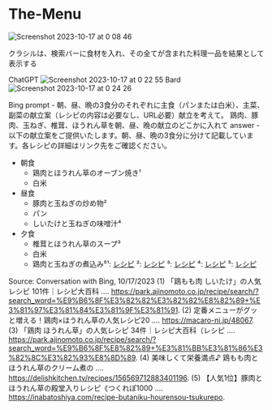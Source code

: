 # The-Menu

![Screenshot 2023-10-17 at 0 08 46](https://github.com/shun1829/The-Menu/assets/74482117/7df3a559-a2d3-46ed-9709-24cdfa7bf153)

クラシルは、検索バーに食材を入れ、その全てが含まれた料理一品を結果として表示する

ChatGPT
![Screenshot 2023-10-17 at 0 22 55](https://github.com/shun1829/The-Menu/assets/74482117/549e0853-9fd1-4fd9-90f4-5b51668bfe5b)
Bard
![Screenshot 2023-10-17 at 0 24 26](https://github.com/shun1829/The-Menu/assets/74482117/bf650a2e-34e7-499d-98aa-81c80769611b)

Bing
prompt - 朝、昼、晩の3食分のそれぞれに主食（パンまたは白米）、主菜、副菜の献立案（レシピの内容は必要なし、URL必要）献立を考えて。
鶏肉、豚肉、玉ねぎ、椎茸、ほうれん草を朝、昼、晩の献立のどこかに入れて
answer - 以下の献立案をご提供いたします。朝、昼、晩の3食分に分けて記載しています。各レシピの詳細はリンク先をご確認ください。

- 朝食
    - 鶏肉とほうれん草のオーブン焼き¹
    - 白米
- 昼食
    - 豚肉と玉ねぎの炒め物²
    - パン
    - しいたけと玉ねぎの味噌汁⁴
- 夕食
    - 椎茸とほうれん草のスープ³
    - 白米
    - 鶏肉と玉ねぎの煮込み⁵¹: [レシピ](https://delishkitchen.tv/recipes/102015)
²: [レシピ](https://macaro-ni.jp/48067)
³: [レシピ](https://www.kurashiru.com/recipes/7f6d9a5c-8d5e-4f0e-bb9c-6a8b6d7d8f4c)
⁴: [レシピ](https://www.kurashiru.com/recipes/0b9a2c7a-2f1e-4b5d-bc7d-9f7e3e0a8b1e)
⁵: [レシピ](https://www.kurashiru.com/recipes/6f1b0b9a-3f8c-4a6c-a7e9-2c8d0e3b1a4f)

Source: Conversation with Bing, 10/17/2023
(1) 「鶏もも肉 しいたけ」の人気レシピ 101件｜レシピ大百科 .... https://park.ajinomoto.co.jp/recipe/search/?search_word=%E9%B6%8F%E3%82%82%E3%82%82%E8%82%89+%E3%81%97%E3%81%84%E3%81%9F%E3%81%91.
(2) 定番メニューがグッと増える！鶏肉×ほうれん草の人気レシピ20 .... https://macaro-ni.jp/48067.
(3) 「鶏肉 ほうれん草」の人気レシピ 34件｜レシピ大百科（レシピ .... https://park.ajinomoto.co.jp/recipe/search/?search_word=%E9%B6%8F%E8%82%89+%E3%81%BB%E3%81%86%E3%82%8C%E3%82%93%E8%8D%89.
(4) 美味しくて栄養満点♪ 鶏もも肉とほうれん草のクリーム煮の .... https://delishkitchen.tv/recipes/156569712883401196.
(5) 【人気1位】豚肉とほうれん草の殿堂入りレシピ《つくれぽ1000 .... https://inabatoshiya.com/recipe-butaniku-hourensou-tsukurepo.
